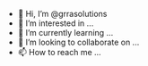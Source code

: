 - 👋 Hi, I’m @grrasolutions
- 👀 I’m interested in ...
- 🌱 I’m currently learning ...
- 💞️ I’m looking to collaborate on ...
- 📫 How to reach me ...

<!---
grrasolutions/grrasolutions is a ✨ special ✨ repository because its `README.md` (this file) appears on your GitHub profile.
You can click the Preview link to take a look at your changes.
--->

